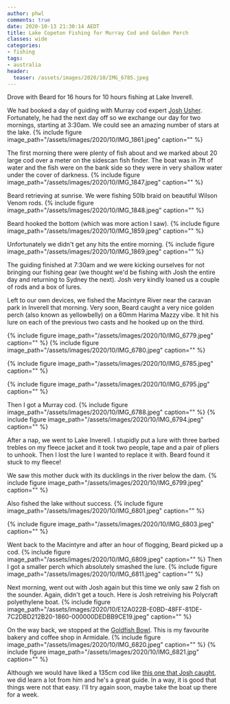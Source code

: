 ```yaml
---
author: phwl
comments: true
date: 2020-10-13 21:30:14 AEDT
title: Lake Copeton Fishing for Murray Cod and Golden Perch
classes: wide
categories:
- fishing
tags:
- australia
header:
  teaser: /assets/images/2020/10/IMG_6785.jpeg
---
```


Drove with Beard for 16 hours for 10 hours fishing at Lake Inverell.

<!-- more -->
We had booked a day of guiding with Murray cod expert [Josh Usher](https://www.instagram.com/fishing_with_usher__guide/). Fortunately, he had the next day off so we exchange our day for two mornings, starting at 3:30am. We could see an amazing number of stars at the lake.
{% include figure image_path="/assets/images/2020/10/IMG_1861.jpeg" caption="" %}

The first morning there were plenty of fish about and we marked about 20 large cod over a meter on the sidescan fish finder. The boat was in 7ft of water and the fish were on the bank side so they were in very shallow water under the cover of darkness.
{% include figure image_path="/assets/images/2020/10/IMG_1847.jpeg" caption="" %}

Beard retrieving at sunrise. We were fishing 50lb braid on beautiful Wilson Venom rods.
{% include figure image_path="/assets/images/2020/10/IMG_1848.jpeg" caption="" %}

Beard hooked the bottom (which was more action I saw).
{% include figure image_path="/assets/images/2020/10/IMG_1859.jpeg" caption="" %}

Unfortunately we didn't get any hits the entire morning.
{% include figure image_path="/assets/images/2020/10/IMG_1869.jpeg" caption="" %}

The guiding finished at 7:30am and we were kicking ourselves for not bringing our fishing gear (we thought we'd be fishing with Josh the entire day and returning to Sydney the next). Josh very kindly loaned us a couple of rods and a box of lures.

Left to our own devices, we fished the Macintyre River near the caravan park in Inverell that morning. Very soon, Beard caught a very nice golden perch (also known as yellowbelly) on a 60mm Harima Mazzy vibe. It hit his lure on each of the previous two casts and he hooked up on the third.

{% include figure image_path="/assets/images/2020/10/IMG_6779.jpeg" caption="" %}
{% include figure image_path="/assets/images/2020/10/IMG_6780.jpeg" caption="" %}

{% include figure image_path="/assets/images/2020/10/IMG_6785.jpeg" caption="" %}

{% include figure image_path="/assets/images/2020/10/IMG_6795.jpg" caption="" %}



Then I got a Murray cod.
{% include figure image_path="/assets/images/2020/10/IMG_6788.jpeg" caption="" %}
{% include figure image_path="/assets/images/2020/10/IMG_6794.jpeg" caption="" %}

After a nap, we went to Lake Inverell. I stupidly put a lure with three barbed trebles on my fleece jacket and it took two people, tape and a pair of pliers to unhook. Then I lost the lure I wanted to replace it with. Beard found it stuck to my fleece!

We saw this mother duck with its ducklings in the river below the dam.
{% include figure image_path="/assets/images/2020/10/IMG_6799.jpeg" caption="" %}

Also fished the lake without success.
{% include figure image_path="/assets/images/2020/10/IMG_6801.jpeg" caption="" %}

{% include figure image_path="/assets/images/2020/10/IMG_6803.jpeg" caption="" %}

Went back to the Macintyre and after an hour of flogging, Beard picked up a cod.
{% include figure image_path="/assets/images/2020/10/IMG_6809.jpeg" caption="" %}
Then I got a smaller perch which absolutely smashed the lure.
{% include figure image_path="/assets/images/2020/10/IMG_6811.jpeg" caption="" %}

Next morning, went out with Josh again but this time we only saw 2 fish on the sounder. Again, didn't get a touch. Here is Josh retreiving his Polycraft polyethylene boat.
{% include figure image_path="/assets/images/2020/10/E12A022B-E0BD-48FF-81DE-7C2DBD212B20-1860-000000DEDBB9CE19.jpeg" caption="" %}

On the way back, we stopped at the [Goldfish Bowl](https://www.facebook.com/thegoldfishbowlbakery/). This is my favourite bakery and coffee shop in Armidale.
{% include figure image_path="/assets/images/2020/10/IMG_6820.jpeg" caption="" %}
{% include figure image_path="/assets/images/2020/10/IMG_6821.jpg" caption="" %}

Although we would have liked a 135cm cod like [this one that Josh caught](https://www.northerndailyleader.com.au/story/6428962/absolute-monster-josh-usher-lands-humongous-murray-cod/), we did learn a lot from him and he's a great guide. In a way, it is good that things were not that easy. I'll try again soon, maybe take the boat up there for a week.

<img src="https://nnimgt-a.akamaihd.net/transform/v1/crop/frm/iViHsQkuwAs9FXZ3pcZDd6/e9a67f97-cc8a-4a1b-8fe2-2270a32b4644.jpg/r0_0_764_480_w1200_h678_fmax.jpg" alt="">
